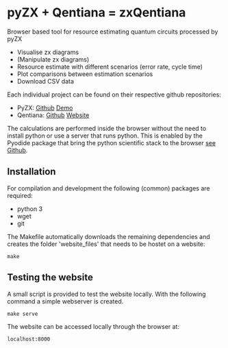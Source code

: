 # pyZX + Qentiana = zxQentiana

Browser based tool for resource estimating quantum circuits processed by pyZX

- Visualise zx diagrams
- (Manipulate zx diagrams)
- Resource estimate with different scenarios (error rate, cycle time)
- Plot comparisons between estimation scenarios
- Download CSV data

Each individual project can be found on their respective github repositories:

- PyZX: [Github](https://github.com/Quantomatic/pyzx) [Demo](http://zxcalculus.com/pyzx.html)
- Qentiana: [Github](https://github.com/herr-d/qentiana) [Website](https://herr-d.github.io/qentiana/)

The calculations are performed inside the browser without the need to install python or use a server that runs python. This is enabled by the Pyodide package that bring the python scientific stack to the browser [see Github](https://github.com/iodide-project/pyodide).

## Installation
For compilation and development the following (common) packages are required:

- python 3
- wget
- git

The Makefile automatically downloads the remaining dependencies and creates the folder 'website_files' that needs to be hostet on a website:
```
make
```

## Testing the website

A small script is provided to test the website locally. With the following command a simple webserver is created.

```
make serve
```

The website can be accessed locally through the browser at:
```
localhost:8000
```
